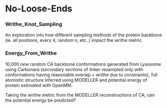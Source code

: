 # No-Loose-Ends


### Writhe_Knot_Sampling
An exploration into how different sampling methods of the protein backbone (ie. all positions, every 4, random n, etc..) impact the writhe metric.


### Energy_From_Writhe
10,000 _new_ random CA backbone conformations generated from Lysosome using Carbonara (secondary sections of linker resampled only with conformations having reasonable overlap + writhe due to constraints), full atomistic structure inferred using MODELLER and potential energy of protein estimated with OpenMM. 


Taking the writhe metric from the MODELLER reconstructions of CA, can the potential energy be predicted?